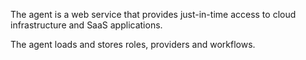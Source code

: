 The agent is a web service that provides just-in-time access to cloud infrastructure and SaaS applications.

The agent loads and stores roles, providers and workflows.

